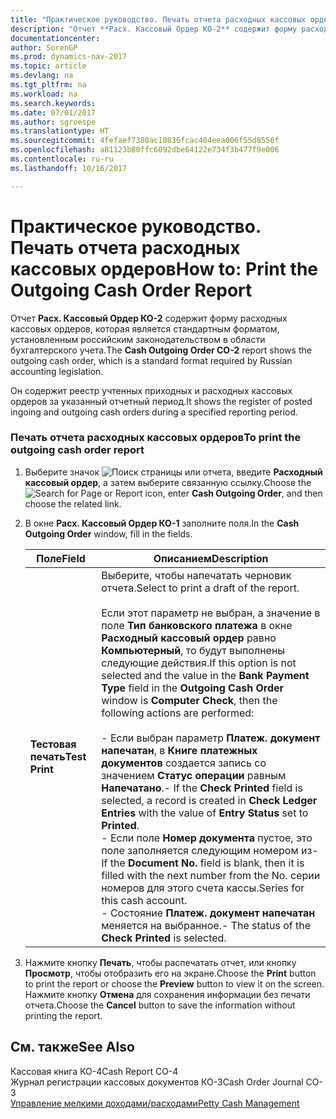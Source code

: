 ```yaml
---
title: "Практическое руководство. Печать отчета расходных кассовых ордеров"
description: "Отчет **Расх. Кассовый Ордер КО-2** содержит форму расходных кассовых ордеров, которая является стандартным форматом, установленным российским законодательством в области бухгалтерского учета."
documentationcenter: 
author: SorenGP
ms.prod: dynamics-nav-2017
ms.topic: article
ms.devlang: na
ms.tgt_pltfrm: na
ms.workload: na
ms.search.keywords: 
ms.date: 07/01/2017
ms.author: sgroespe
ms.translationtype: HT
ms.sourcegitcommit: 4fefaef7380ac10836fcac404eea006f55d8556f
ms.openlocfilehash: a81123b80ffc6092dbe64122e734f3b477f9e006
ms.contentlocale: ru-ru
ms.lasthandoff: 10/16/2017

---
```

# <a name="how-to-print-the-outgoing-cash-order-report"></a><span data-ttu-id="97216-103">Практическое руководство. Печать отчета расходных кассовых ордеров</span><span class="sxs-lookup"><span data-stu-id="97216-103">How to: Print the Outgoing Cash Order Report</span></span>
<span data-ttu-id="97216-104">Отчет **Расх. Кассовый Ордер КО-2** содержит форму расходных кассовых ордеров, которая является стандартным форматом, установленным российским законодательством в области бухгалтерского учета.</span><span class="sxs-lookup"><span data-stu-id="97216-104">The **Cash Outgoing Order CO-2** report shows the outgoing cash order, which is a standard format required by Russian accounting legislation.</span></span>  
  
 <span data-ttu-id="97216-105">Он содержит реестр учтенных приходных и расходных кассовых ордеров за указанный отчетный период.</span><span class="sxs-lookup"><span data-stu-id="97216-105">It shows the register of posted ingoing and outgoing cash orders during a specified reporting period.</span></span>  
  
### <a name="to-print-the-outgoing-cash-order-report"></a><span data-ttu-id="97216-106">Печать отчета расходных кассовых ордеров</span><span class="sxs-lookup"><span data-stu-id="97216-106">To print the outgoing cash order report</span></span>  
  
1.  <span data-ttu-id="97216-107">Выберите значок ![Поиск страницы или отчета](media/ui-search/search_small.png "Значок поиска страницы или отчета"), введите **Расходный кассовый ордер**, а затем выберите связанную ссылку.</span><span class="sxs-lookup"><span data-stu-id="97216-107">Choose the ![Search for Page or Report](media/ui-search/search_small.png "Search for Page or Report icon") icon, enter **Cash Outgoing Order**, and then choose the related link.</span></span>  
  
2.  <span data-ttu-id="97216-108">В окне **Расх. Кассовый Ордер КО-1** заполните поля.</span><span class="sxs-lookup"><span data-stu-id="97216-108">In the **Cash Outgoing Order** window, fill in the fields.</span></span>  
  
    |<span data-ttu-id="97216-109">Поле</span><span class="sxs-lookup"><span data-stu-id="97216-109">Field</span></span>|<span data-ttu-id="97216-110">Описанием</span><span class="sxs-lookup"><span data-stu-id="97216-110">Description</span></span>|  
    |---------------------------------|---------------------------------------|  
    |<span data-ttu-id="97216-111">**Тестовая печать**</span><span class="sxs-lookup"><span data-stu-id="97216-111">**Test Print**</span></span>|<span data-ttu-id="97216-112">Выберите, чтобы напечатать черновик отчета.</span><span class="sxs-lookup"><span data-stu-id="97216-112">Select to print a draft of the report.</span></span><br /><br /> <span data-ttu-id="97216-113">Если этот параметр не выбран, а значение в поле **Тип банковского платежа** в окне **Расходный кассовый ордер** равно **Компьютерный**, то будут выполнены следующие действия.</span><span class="sxs-lookup"><span data-stu-id="97216-113">If this option is not selected and the value in the **Bank Payment Type** field in the **Outgoing Cash Order** window is **Computer Check**, then the following actions are performed:</span></span><br /><br /> <span data-ttu-id="97216-114">-   Если выбран параметр **Платеж. документ напечатан**, в **Книге платежных документов** создается запись со значением **Статус операции** равным **Напечатано**.</span><span class="sxs-lookup"><span data-stu-id="97216-114">-   If the **Check Printed** field is selected, a record is created in **Check Ledger Entries** with the value of **Entry Status** set to **Printed**.</span></span><br /><span data-ttu-id="97216-115">-   Если поле **Номер документа** пустое, это поле заполняется следующим номером из</span><span class="sxs-lookup"><span data-stu-id="97216-115">-   If the **Document No.** field is blank, then it is filled with the next number from the No.</span></span> <span data-ttu-id="97216-116">серии номеров для этого счета кассы.</span><span class="sxs-lookup"><span data-stu-id="97216-116">Series for this cash account.</span></span><br /><span data-ttu-id="97216-117">-   Состояние **Платеж. документ напечатан** меняется на выбранное.</span><span class="sxs-lookup"><span data-stu-id="97216-117">-   The status of the **Check Printed** is selected.</span></span>|  
  
3.  <span data-ttu-id="97216-118">Нажмите кнопку **Печать**, чтобы распечатать отчет, или кнопку **Просмотр**, чтобы отобразить его на экране.</span><span class="sxs-lookup"><span data-stu-id="97216-118">Choose the **Print** button to print the report or choose the **Preview** button to view it on the screen.</span></span> <span data-ttu-id="97216-119">Нажмите кнопку **Отмена** для сохранения информации без печати отчета.</span><span class="sxs-lookup"><span data-stu-id="97216-119">Choose the **Cancel** button to save the information without printing the report.</span></span>  
  
## <a name="see-also"></a><span data-ttu-id="97216-120">См. также</span><span class="sxs-lookup"><span data-stu-id="97216-120">See Also</span></span>  
 <span data-ttu-id="97216-121">Кассовая книга КО-4</span><span class="sxs-lookup"><span data-stu-id="97216-121">Cash Report CO-4</span></span>   
 <span data-ttu-id="97216-122">Журнал регистрации кассовых документов КО-3</span><span class="sxs-lookup"><span data-stu-id="97216-122">Cash Order Journal CO-3</span></span>   
 [<span data-ttu-id="97216-123">Управление мелкими доходами/расходами</span><span class="sxs-lookup"><span data-stu-id="97216-123">Petty Cash Management</span></span>](petty-cash-management.md)
